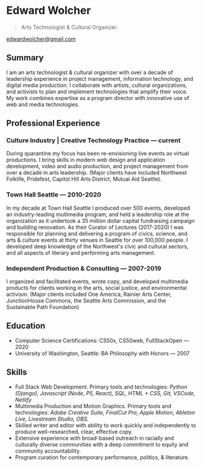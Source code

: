 # Edward Wolcher

> Arts Technologist & Cultural Organizer.

edwardwolcher@gmail.com

## Summary

I am an arts technologist & cultural organizer with over a decade of leadership experience in project management, information technology, and digital media production. I collaborate with artists, cultural organizations, and activists to plan and implement technologies that amplify their voice. My work combines expertise as a program director with innovative use of web and media technologies.

## Professional Experience

### Culture Industry | Creative Technology Practice — current

During quarantine my focus has been re-envisioning live events as virtual productions. I bring skills in modern web design and application development, video and audio production, and project management from over a decade in arts leadership. (Major clients have included Northwest Folklife, Pridefest, Capitol Hill Arts District, Mutual Aid Seattle).

### Town Hall Seattle — 2010-2020

In my decade at Town Hall Seattle I produced over 500 events, developed an industry-leading multimedia program, and held a leadership role at the organization as it undertook a 35 million dollar capital fundraising campaign and building renovation. As their Curator of Lectures (2017-2020) I was responsible for planning and delivering a program of civics, science, and arts & culture events at thirty venues in Seattle for over 100,000 people. I developed deep knowledge of the Northwest's civic and cultural sectors, and all aspects of literary and performing arts management.

### Independent Production & Consulting — 2007-2019

I organized and facilitated events, wrote copy, and developed multimedia products for clients working in the arts, social justice, and environmental activism. (Major clients included One America, Rainier Arts Center, JunctionHouse Commons, the Seattle Arts Commission, and the Sustainable Path Foundation)

## Education

- Computer Science Certifications: CS50x, CS50web, FullStackOpen — 2020
- University of Washington, Seattle: BA Philosophy with Honors — 2007

## Skills

- Full Stack Web Development. Primary tools and technologies: _Python (Django), Javascript (Node, P5, React), SQL, HTML + CSS, Git, VSCode, Netlify_
- Multimedia Production and Motion Graphics. Primary tools and technologies: _Adobe Creative Suite, FinalCut Pro, Apple Motion, Ableton Live, Livestream Studio, OBS._
- Skilled writer and editor with ability to work quickly and independently to produce well-researched, clear, effective copy.
- Extensive experience with broad-based outreach in racially and culturally diverse communities with a deep commitment to equity and community accountability.
- Program curation for contemporary performance, politics, & literature.
